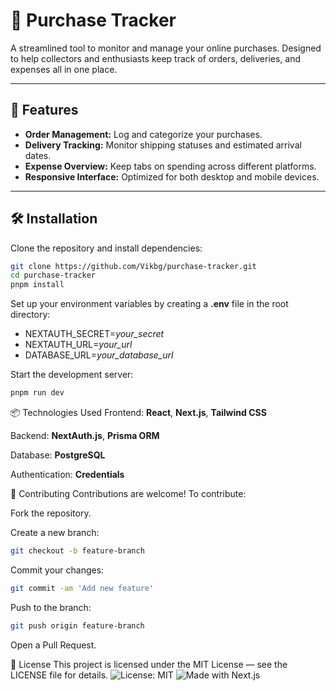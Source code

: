# 🛒 Purchase Tracker

A streamlined tool to monitor and manage your online purchases. Designed to help collectors and enthusiasts keep track of orders, deliveries, and expenses all in one place.

---

## 🚀 Features

- **Order Management:** Log and categorize your purchases.
- **Delivery Tracking:** Monitor shipping statuses and estimated arrival dates.
- **Expense Overview:** Keep tabs on spending across different platforms.
- **Responsive Interface:** Optimized for both desktop and mobile devices.

---

## 🛠 Installation

Clone the repository and install dependencies:

```bash
git clone https://github.com/Vikbg/purchase-tracker.git
cd purchase-tracker
pnpm install
```

Set up your environment variables by creating a **.env** file in the root directory:
- NEXTAUTH_SECRET=*your_secret*
- NEXTAUTH_URL=*your_url*
- DATABASE_URL=*your_database_url*

Start the development server:
```bash
pnpm run dev
```

📦 Technologies Used
Frontend: **React**, **Next.js**, **Tailwind CSS**

Backend: **NextAuth.js**, **Prisma ORM**

Database: **PostgreSQL**

Authentication: **Credentials**

🤝 Contributing
Contributions are welcome! To contribute:

Fork the repository.

Create a new branch:
```bash
git checkout -b feature-branch
```

Commit your changes:
```bash
git commit -am 'Add new feature'
```

Push to the branch:
```bash
git push origin feature-branch
```

Open a Pull Request.

📄 License
This project is licensed under the MIT License — see the LICENSE file for details.
![License: MIT](https://img.shields.io/badge/License-MIT-yellow.svg)
![Made with Next.js](https://img.shields.io/badge/Made%20with-Next.js-000?logo=nextdotjs)
